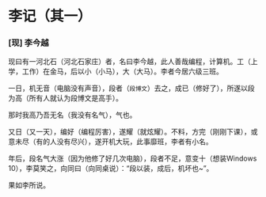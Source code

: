 # **李记**（其一）
### [现] 李今越


现曰有一河北石（河北石家庄）者，名曰李今越，此人善哉编程，计算机。工（上学，工作）在金马，后以小（小马），大（大马）。李者今居六级三班。

一日，机无音（电脑没有声音），段者（`段博文`）去之，成已（修好了），所遂以段为高（所有人就认为段博文是高手）。

那时我高乃吾无名（我没有名气），气也。

又日（又一天），编好（编程厉害），遂耀（就炫耀）。不料，方完（刚刚下课），或意未尽（有的人没有尽兴），遂开机大玩，此事靡班，李者有小名。

年后，段名气大涨（因为他修了好几次电脑），段者不足，意变十（想装Windows 10），李莫笑之，向同曰（向同桌说）：“段以装，成后，机坏也~”。

果如李所说。
